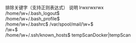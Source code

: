 排除关键字（支持正则表达式）	说明
lrwxrwxrwx	
/home/\w+/\.bash_logout$	
/home/\w+/\.bash_profile$	
/home/\w+/\.bashrc$	
/var/spool/mail/\w+$	
/\w+$	
/home/\w+/.ssh/known_hosts$	
tempScanDocker|tempScan	
	
	
	
	
	
	
	
